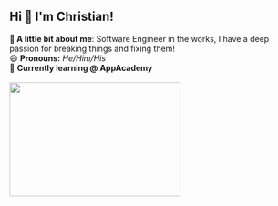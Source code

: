 ## Hi 👋 I'm Christian!
**💬 A little bit about me**: Software Engineer in the works, I have a deep passion for breaking things and fixing them!<br>
😄 **Pronouns:** *He/Him/His*<br>
🔭 **Currently learning @ AppAcademy**<br><br>
<img src="https://camo.githubusercontent.com/37510704440cbe52124c79972564111a38f73f98e982a0bcf3533bf371e84d6d/68747470733a2f2f692e67697068792e636f6d2f6d656469612f76312e59326c6b505463354d4749334e6a4578615735704f584d3262573170633252695a444e6c63484e715a4739774e5759774d6d63314d6d6b334d6e6b3564576c6a4f5868325a795a6c634431324d563970626e526c636d35686246396e61575a66596e6c666157516d593351395a772f683430385436593547666d58424b5736326c2f67697068792e676966" alt="" data-canonical-src="https://i.giphy.com/media/v1.Y2lkPTc5MGI3NjExaW5pOXM2bW1pc2RiZDNlcHNqZG9wNWYwMmc1Mmk3Mnk5dWljOXh2ZyZlcD12MV9pbnRlcm5hbF9naWZfYnlfaWQmY3Q9Zw/h408T6Y5GfmXBKW62l/giphy.gif" width="300" height="200">

<!--
<img src="https://camo.githubusercontent.com/3284b9bdab02bdac3f830efe6f4d8c7fa61af6cac63c6eb63d8c8a9009d6d698/68747470733a2f2f692e67697068792e636f6d2f6d656469612f76312e59326c6b505463354d4749334e6a4578626e70356154526d5a474e32635842684d325a77616a4932636d3432596d737a64473976596d593164586b354e32706e645774325a435a6c634431324d563970626e526c636d35686246396e61575a66596e6c666157516d593351395a772f487a5074624f4b79426f4246734b346879632f67697068792e676966" alt="" data-canonical-src="https://i.giphy.com/media/v1.Y2lkPTc5MGI3NjExbnp5aTRmZGN2cXBhM2ZwajI2cm42YmszdG9vYmY1dXk5N2pndWt2ZCZlcD12MV9pbnRlcm5hbF9naWZfYnlfaWQmY3Q9Zw/HzPtbOKyBoBFsK4hyc/giphy.gif" width="200" height="200">
**Mayboyzz/mayboyzz** is a ✨ _special_ ✨ repository because its `README.md` (this file) appears on your GitHub profile.

Here are some ideas to get you started:

- 🔭 I’m currently working on ...
- 🌱 I’m currently learning ...
- 👯 I’m looking to collaborate on ...
- 🤔 I’m looking for help with ...
-  Ask me about ...
- 📫 How to reach me: ...
- 😄 Pronouns: ...
- ⚡ Fun fact: ...
-->

